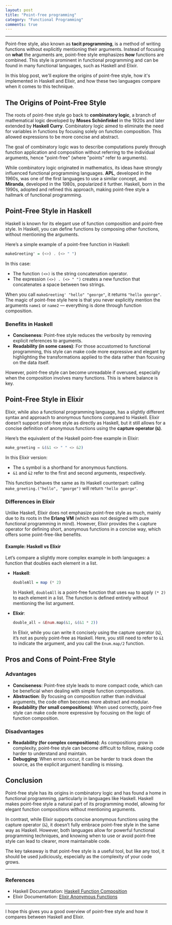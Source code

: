 ```yaml
---
layout: post
title: "Point-free programming"
category: "Functional Programming"
comments: true
---
```

---
Point-free style, also known as **tacit programming**, is a method of writing functions without explicitly mentioning their arguments. Instead of focusing on **what** the arguments are, point-free style emphasizes **how** functions are combined. This style is prominent in functional programming and can be found in many functional languages, such as Haskell and Elixir.

In this blog post, we'll explore the origins of point-free style, how it's implemented in Haskell and Elixir, and how these two languages compare when it comes to this technique.

## The Origins of Point-Free Style

The roots of point-free style go back to **combinatory logic**, a branch of mathematical logic developed by **Moses Schönfinkel** in the 1920s and later extended by **Haskell Curry**. Combinatory logic aimed to eliminate the need for variables in functions by focusing solely on function composition. This allowed expressions to be more concise and abstract.

The goal of combinatory logic was to describe computations purely through function application and composition without referring to the individual arguments, hence "point-free" (where "points" refer to arguments).

While combinatory logic originated in mathematics, its ideas have strongly influenced functional programming languages. **APL**, developed in the 1960s, was one of the first languages to use a similar concept, and **Miranda**, developed in the 1980s, popularized it further. Haskell, born in the 1990s, adopted and refined this approach, making point-free style a hallmark of functional programming.

## Point-Free Style in Haskell

Haskell is known for its elegant use of function composition and point-free style. In Haskell, you can define functions by composing other functions, without mentioning the arguments.

Here’s a simple example of a point-free function in Haskell:

```haskell
makeGreeting' = (<>) . (<> " ")
```

In this case:
- The function `(<>)` is the string concatenation operator.
- The expression `(<>) . (<> " ")` creates a new function that concatenates a space between two strings.

When you call `makeGreeting' "hello" "george"`, it returns `"hello george"`. The magic of point-free style here is that you never explicitly mention the arguments `name1` or `name2` — everything is done through function composition.

### Benefits in Haskell

- **Conciseness**: Point-free style reduces the verbosity by removing explicit references to arguments.
- **Readability (in some cases)**: For those accustomed to functional programming, this style can make code more expressive and elegant by highlighting the transformations applied to the data rather than focusing on the data itself.

However, point-free style can become unreadable if overused, especially when the composition involves many functions. This is where balance is key.

## Point-Free Style in Elixir

Elixir, while also a functional programming language, has a slightly different syntax and approach to anonymous functions compared to Haskell. Elixir doesn’t support point-free style as directly as Haskell, but it still allows for a concise definition of anonymous functions using the **capture operator (`&`)**.

Here’s the equivalent of the Haskell point-free example in Elixir:

```elixir
make_greeting = &(&1 <> " " <> &2)
```

In this Elixir version:
- The `&` symbol is a shorthand for anonymous functions.
- `&1` and `&2` refer to the first and second arguments, respectively.

This function behaves the same as its Haskell counterpart: calling `make_greeting.("hello", "george")` will return `"hello george"`.

### Differences in Elixir

Unlike Haskell, Elixir does not emphasize point-free style as much, mainly due to its roots in the **Erlang VM** (which was not designed with pure functional programming in mind). However, Elixir provides the `&` capture operator for defining short, anonymous functions in a concise way, which offers some point-free-like benefits.

#### Example: Haskell vs Elixir

Let’s compare a slightly more complex example in both languages: a function that doubles each element in a list.

- **Haskell**:
  ```haskell
  doubleAll = map (* 2)
  ```
  In Haskell, `doubleAll` is a point-free function that uses `map` to apply `(* 2)` to each element in a list. The function is defined entirely without mentioning the list argument.

- **Elixir**:
  ```elixir
  double_all = &Enum.map(&1, &(&1 * 2))
  ```
  In Elixir, while you can write it concisely using the capture operator (`&`), it’s not as purely point-free as Haskell. Here, you still need to refer to `&1` to indicate the argument, and you call the `Enum.map/2` function.

## Pros and Cons of Point-Free Style

### Advantages
- **Conciseness**: Point-free style leads to more compact code, which can be beneficial when dealing with simple function compositions.
- **Abstraction**: By focusing on composition rather than individual arguments, the code often becomes more abstract and modular.
- **Readability (for small compositions)**: When used correctly, point-free style can make code more expressive by focusing on the logic of function composition.

### Disadvantages
- **Readability (for complex compositions)**: As compositions grow in complexity, point-free style can become difficult to follow, making code harder to understand and maintain.
- **Debugging**: When errors occur, it can be harder to track down the source, as the explicit argument handling is missing.

## Conclusion

Point-free style has its origins in combinatory logic and has found a home in functional programming, particularly in languages like Haskell. Haskell makes point-free style a natural part of its programming model, allowing for elegant function compositions without mentioning arguments.

In contrast, while Elixir supports concise anonymous functions using the capture operator (`&`), it doesn’t fully embrace point-free style in the same way as Haskell. However, both languages allow for powerful functional programming techniques, and knowing when to use or avoid point-free style can lead to clearer, more maintainable code.

The key takeaway is that point-free style is a useful tool, but like any tool, it should be used judiciously, especially as the complexity of your code grows.

---

### References
- Haskell Documentation: [Haskell Function Composition](https://wiki.haskell.org/Function_composition)
- Elixir Documentation: [Elixir Anonymous Functions](https://elixir-lang.org/getting-started/modules-and-functions.html#anonymous-functions)

---

I hope this gives you a good overview of point-free style and how it compares between Haskell and Elixir.
